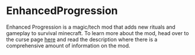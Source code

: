 # EnhancedProgression

Enhanced Progression is a magic/tech mod that adds new rituals and gameplay to survival minecraft. To learn more about the mod, head over to the curse page [here](https://minecraft.curseforge.com/projects/enhanced-progression/) and read the description where there is a comprehensive amount of information on the mod.